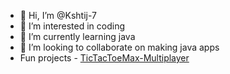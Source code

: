 - 👋 Hi, I’m @Kshtij-7
- 👀 I’m interested in coding
- 🌱 I’m currently learning java
- 💞️ I’m looking to collaborate on making java apps
- Fun projects - [TicTacToeMax-Multiplayer](https://kshtij-7.github.io/TicTacToeMax-Online/)

<!---
Kshtij-7/Kshtij-7 is a ✨ special ✨ repository because its `README.md` (this file) appears on your GitHub profile.
You can click the Preview link to take a look at your changes.
--->
